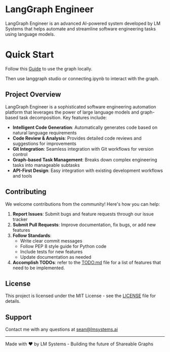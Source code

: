# LangGraph Engineer

LangGraph Engineer is an advanced AI-powered system developed by LM Systems that helps automate and streamline software engineering tasks using language models.

# Quick Start

Follow this [Guide](https://langchain-ai.github.io/langgraph/tutorials/langgraph-platform/local-server/) to use the graph locally.

Then use langgraph studio or connecting.ipynb to interact with the graph.

## Project Overview

LangGraph Engineer is a sophisticated software engineering automation platform that leverages the power of large language models and graph-based task decomposition. Key features include:

- **Intelligent Code Generation**: Automatically generates code based on natural language requirements
- **Code Review & Analysis**: Provides detailed code reviews and suggestions for improvements
- **Git Integration**: Seamless integration with Git workflows for version control
- **Graph-based Task Management**: Breaks down complex engineering tasks into manageable subtasks
- **API-First Design**: Easy integration with existing development workflows and tools


## Contributing

We welcome contributions from the community! Here's how you can help:

1. **Report Issues**: Submit bugs and feature requests through our issue tracker
2. **Submit Pull Requests**: Improve documentation, fix bugs, or add new features
3. **Follow Standards**:
   - Write clear commit messages
   - Follow PEP 8 style guide for Python code
   - Include tests for new features
   - Update documentation as needed
4. **Accomplish TODOs**: refer to the [TODO.md](TODO.md) file for a list of features that need to be implemented.


## License

This project is licensed under the MIT License - see the [LICENSE](LICENSE) file for details.

## Support

Contact me with any questions at sean@lmsystems.ai

---
Made with ❤️ by LM Systems - Building the future of Shareable Graphs
